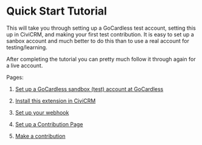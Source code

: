 # Quick Start Tutorial

This will take you through setting up a GoCardless test account, setting
this up in CiviCRM, and making your first test contribution. It is easy to
set up a sanbox account and much better to do this than to use a real
account for testing/learning.

After completing the tutorial you can pretty much follow it through again
for a live account.

Pages:

1. [Set up a GoCardless sandbox (test) account at
   GoCardless](/tutorial/setup-sandbox-account.md)

2. [Install this extension in CiviCRM](/tutorial/install.md)

3. [Set up your webhook](/tutorial/webhook.md)

4. [Set up a Contribution Page](/tutorial/contribution-page.md)

5. [Make a contribution](/tutorial/make-contribution.md)





